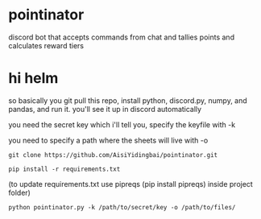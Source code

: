 # pointinator
discord bot that accepts commands from chat and tallies points and calculates reward tiers

# hi helm
so basically you git pull this repo, install python, discord.py, numpy, and pandas, and run it. you'll see it up in discord automatically

you need the secret key which i'll tell you, specify the keyfile with -k

you need to specify a path where the sheets will live with -o

`git clone https://github.com/AisiYidingbai/pointinator.git`

`pip install -r requirements.txt`

(to update requirements.txt use pipreqs (pip install pipreqs) inside project folder)

`python pointinator.py -k /path/to/secret/key -o /path/to/files/`

